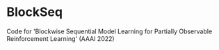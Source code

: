 # BlockSeq
Code for 'Blockwise Sequential Model Learning for Partially Observable Reinforcement Learning' (AAAI 2022)
